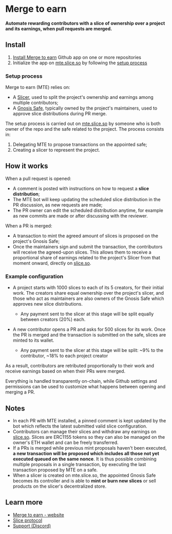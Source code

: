 # Merge to earn

**Automate rewarding contributors with a slice of ownership over a project and its earnings, when pull requests are merged.**

## Install

1. [Install Merge to earn](https://github.com/apps/merge-to-earn/installations/new/) Github app on one or more repositories
2. Initialize the app on [mte.slice.so](mte.slice.so) by following the [setup process](#setup-process)

### Setup process

Merge to earn (MTE) relies on:

- A [Slicer](https://slice.so), used to split the project's ownership and earnings among multiple contributors;
- A [Gnosis Safe](gnosis-safe.io/app), typically owned by the project's maintainers, used to approve slice distributions during PR merge.

The setup process is carried out on [mte.slice.so](mte.slice.so) by someone who is both owner of the repo and the safe related to the project. The process consists in:

1. Delegating MTE to propose transactions on the appointed safe;
2. Creating a slicer to represent the project.

## How it works

When a pull request is opened:

- A comment is posted with instructions on how to request a **slice distribution**;
- The MTE bot will keep updating the scheduled slice distribution in the PR discussion, as new requests are made;
- The PR owner can edit the scheduled distribution anytime, for example as new commits are made or after discussing with the reviewer.

When a PR is merged:

- A transaction to mint the agreed amount of slices is proposed on the project's Gnosis Safe;
- Once the maintainers sign and submit the transaction, the contributors will receive the agreed-upon slices. This allows them to receive a proportional share of earnings related to the project's Slicer from that moment onward, directly on [slice.so](https://slice.so).

### Example configuration

- A project starts with 1000 slices to each of its 5 creators, for their initial work. The creators share equal ownership over the project's slicer, and those who act as maintainers are also owners of the Gnosis Safe which approves new slice distributions.

  - Any payment sent to the slicer at this stage will be split equally between creators (20%) each.

- A new contributor opens a PR and asks for 500 slices for its work. Once the PR is merged and the transaction is submitted on the safe, slices are minted to its wallet.
  - Any payment sent to the slicer at this stage will be split: ~9% to the contributor, ~18% to each project creator

As a result, contributors are retributed proportionally to their work and receive earnings based on when their PRs were merged.

Everything is handled transparently on-chain, while Github settings and permissions can be used to customize what happens between opening and merging a PR.

## Notes

- In each PR with MTE installed, a pinned comment is kept updated by the bot which reflects the latest submitted valid slice configuration.
- Contributors can manage their slices and withdraw any earnings on [slice.so](https://slice.so). Slices are ERC1155 tokens so they can also be managed on the owner's ETH wallet and can be freely transferred.
- If a PRs is merged while previous mint proposals haven&apos;t been executed, **a new transaction will be proposed which includes all those not yet executed queued on the same nonce**. It is thus possible combining multiple proposals in a single transaction, by executing the last transaction proposed by MTE on a safe.
- When a slicer is created on mte.slice.so, the appointed Gnosis Safe becomes its controller and is able to **mint or burn new slices** or sell products on the slicer's decentralized store.

## Learn more

- [Merge to earn - website](mte.slice.so)
- [Slice protocol](https://slice.so)
- [Support (Discord)](https://discord.gg/c7puDHjgMU)
